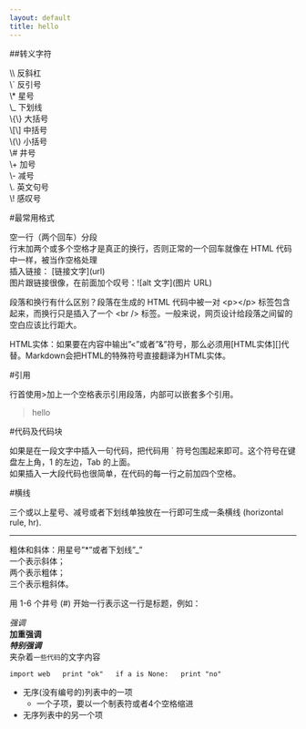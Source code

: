 ```yaml
---
layout: default
title: hello
---
```


##转义字符  

\\\\ 反斜杠  
\\` 反引号  
\\* 星号  
\\_ 下划线  
\\{\\} 大括号  
\\[\\] 中括号  
\\(\\) 小括号  
\\\# 井号  
\\\+ 加号  
\\\- 减号  
\\\. 英文句号  
\\\! 感叹号  

#最常用格式

空一行（两个回车）分段  
行末加两个或多个空格才是真正的换行，否则正常的一个回车就像在 HTML 代码中一样，被当作空格处理  
插入链接： \[链接文字](url)  
图片跟链接很像，在前面加个叹号：\!\[alt 文字](图片 URL)  

段落和换行有什么区别？段落在生成的 HTML 代码中被一对 &lt;p>&lt;/p> 标签包含起来，而换行只是插入了一个 &lt;br /> 标签。一般来说，网页设计给段落之间留的空白应该比行距大。

HTML实体：如果要在内容中输出”<”或者”&”符号，那么必须用[HTML实体][]代替。Markdown会把HTML的特殊符号直接翻译为HTML实体。

#引用

行首使用>加上一个空格表示引用段落，内部可以嵌套多个引用。

> hello

#代码及代码块

如果是在一段文字中插入一句代码，把代码用 ` 符号包围起来即可。这个符号在键盘左上角，1 的左边，Tab 的上面。  
如果插入一大段代码也很简单，在代码的每一行之前加四个空格。

#横线

三个或以上星号、减号或者下划线单独放在一行即可生成一条横线 (horizontal rule, hr).   
***

粗体和斜体：用星号”*”或者下划线”_”  
一个表示斜体；  
两个表示粗体；  
三个表示粗斜体。  

用 1-6 个井号 (#) 开始一行表示这一行是标题，例如：


*强调*  
**加重强调**  
***特别强调***  
夹杂着`一些代码`的文字内容  

`import web  
print "ok"  
if a is None:  
print "no"  
`

* 无序(没有编号的)列表中的一项
    * 一个子项，要以一个制表符或者4个空格缩进
* 无序列表中的另一个项
